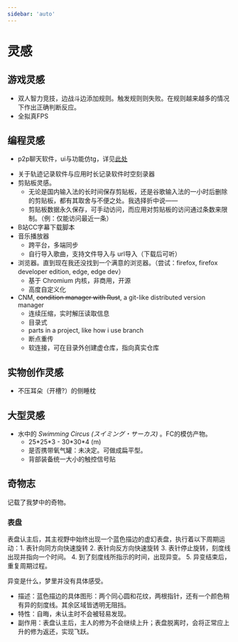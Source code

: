 ```yaml
---
sidebar: 'auto'
---
```

# 灵感
## 游戏灵感
* 双人智力竞技，边战斗边添加规则。触发规则则失败。在规则越来越多的情况下作出正确判断反应。
* 全拟真FPS

## 编程灵感
* p2p聊天软件，ui与功能仿tg，详见[此处](../gossip/hope.md#对聊天软件的希望)
    <!-- * 多取一功能：对群组内的一部分人@，而其中的任一一人回复，就会取消这个@对其他人的高亮提醒。
    * 合并转发与正常转发功能。（QQ）
    * 需要完美的上下文定位功能。（tg这点做的很差）
    * 支持较好的全局搜索功能。 -->
<!-- * 绝对值下载器，贯彻小而美 -->
* 关于轨迹记录软件与应用时长记录软件<span class="heimu" title="你知道的太多了">时空刻录器</span>
* 剪贴板灵感。
    * 无论是国内输入法的长时间保存剪贴板，还是谷歌输入法的一小时后删除的剪贴板，都有其取舍与不便之处。我选择折中说——
    * 剪贴板数据永久保存<Badge type="tip" text="仅文本数据" />，可手动访问，而应用对剪贴板的访问通过条数来限制。（例：仅能访问最近一条）
* B站CC字幕下载脚本
* 音乐播放器
    * 跨平台，多端同步
    * 自行导入歌曲，支持文件导入与 url导入（下载后可听）
* 浏览器。直到现在我还没找到一个满意的浏览器。（尝试：firefox, firefox developer edition, edge, edge dev）
    * 基于 Chromium 内核，非商用，开源
    * 高度自定义化
* CNM, ~~condition manager with Rust~~, a git-like distributed version manager
    * 连续压缩，实时解压读取信息
    * 目录式
    * parts in a project, like how i use branch
    * 断点重传
    * 软连接，可在目录外创建虚仓库，指向真实仓库

## 实物创作灵感
* 不压耳朵（开槽?）的侧睡枕

## 大型灵感
* 水中的 *Swimming Circus (スイミング・サーカス)* 。FC的模仿产物。
    * 25\*25\*3 - 30\*30\*4 (m)
    * 是否携带氧气罐：未决定。可做成扁平型。
    * 背部装备统一大小的触控信号贴
## 奇物志
记载了我梦中的奇物。
### 表盘
表盘认主后，其主视野中始终出现一个蓝色描边的虚幻表盘，执行着以下周期运动：1. 表针向同方向快速旋转 2. 表针向反方向快速旋转 3. 表针停止旋转，刻度线出现并指向一个时间。 4. 到了刻度线所指示的时间，出现异变。 5. 异变结束后，重复周期过程。

异变是什么，梦里并没有具体感受。
* 描述：蓝色描边的具体图形：两个同心圆和花纹，两根指针，还有一个颜色稍有异的刻度线。其余区域皆透明无阻挡。
* 特性：自晦，未认主时不会被轻易发现。
* 副作用：表盘认主后，主人的修为不会继续上升；表盘脱离时，会将正常应上升的修为返还，实现飞跃。